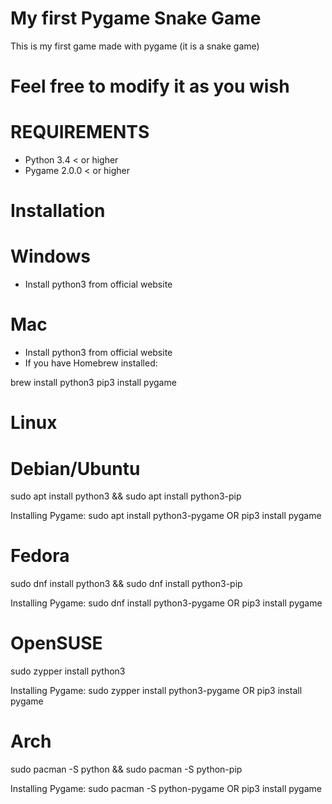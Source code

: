# My first Pygame Snake Game

This is my first game made with pygame (it is a snake game)

# Feel free to modify it as you wish

# REQUIREMENTS
- Python 3.4 < or higher
- Pygame 2.0.0 < or higher

# Installation
# Windows
- Install python3 from official website

# Mac
- Install python3 from official website 
- If you have Homebrew installed:

brew install python3
pip3 install pygame

# Linux
# Debian/Ubuntu
sudo apt install python3 &&
sudo apt install python3-pip

Installing Pygame:
sudo apt install python3-pygame 
OR 
pip3 install pygame


# Fedora
sudo dnf install python3 && 
sudo dnf install python3-pip

Installing Pygame:
sudo dnf install python3-pygame 
OR 
pip3 install pygame

# OpenSUSE
sudo zypper install python3

Installing Pygame:
sudo zypper install python3-pygame
OR
pip3 install pygame

# Arch
sudo pacman -S python && 
sudo pacman -S python-pip

Installing Pygame:
sudo pacman -S python-pygame 
OR 
pip3 install pygame
